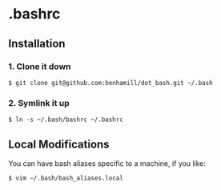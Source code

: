# .bashrc


## Installation

### 1. Clone it down

    $ git clone git@github.com:benhamill/dot_bash.git ~/.bash

### 2. Symlink it up

    $ ln -s ~/.bash/bashrc ~/.bashrc


## Local Modifications

You can have bash aliases specific to a machine, if you like:

    $ vim ~/.bash/bash_aliases.local
